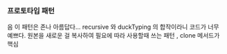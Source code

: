 ### 프로토타입 패턴

음 이 패턴은 존나 아름답다... recursive 와 duckTyping 의 합작이라니 코드가 너무 예쁘다.
원본을 새로운 걸 복사하여 필요에 따라 사용할때 쓰는 패턴 , clone 메서드가 핵심